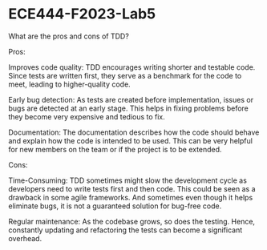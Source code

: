 # ECE444-F2023-Lab5

What are the pros and cons of TDD? 

Pros:

Improves code quality: TDD encourages writing shorter and testable code. Since tests are written first, they serve as a benchmark for the code to meet, leading to higher-quality code.

Early bug detection: As tests are created before implementation, issues or bugs are detected at an early stage. This helps in fixing problems before they become very expensive and tedious to fix. 

Documentation: The documentation describes how the code should behave and explain how the code is intended to be used. This can be very helpful for new members on the team or if the project is to be extended. 

Cons:

Time-Consuming: TDD sometimes might slow the development cycle as developers need to write tests first and then code. This could be seen as a drawback in some agile frameworks. And sometimes even though it helps eliminate bugs, it is not a guaranteed solution for bug-free code.

Regular maintenance: As the codebase grows, so does the testing. Hence, constantly updating and refactoring the tests can become a significant overhead.

